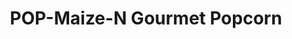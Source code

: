 ---
title: "POP-Maize-N Gourmet Popcorn"
url: /mount-holly/pop-maize-n-gourmet-popcorn/
shop: shop
---